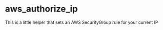 aws_authorize_ip
================

This is a little helper that sets an AWS SecurityGroup rule for your current IP
